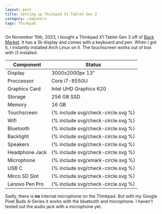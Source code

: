 ```yaml
---
layout: post
title: Setting up Thinkpad X1 Tablet Gen 3
category: computers
tags: Thinkpad
---
```


On November 15th, 2023, I bought a <span class="green">Thinkpad X1 Tablet Gen 3</span> off of [Back Market](https://backmarket.com). It has a <span class="red">3k</span> display and comes with a keyboard and pen. When I got it, I instantly installed <span class="cyan">Arch Linux</span> on it. The touchscreen works out of box with <span class="orange">i3</span> installed.

<table class="table">
    <thead>
        <tr>
            <th>Component</th>
            <th>Status</th>
        </tr>
    </thead>
    <tbody>
        <tr>
            <td>Display</td>
            <td>3000x2000px 13"</td>
        </tr>
        <tr>
            <td>Proccessor</td>
            <td>Core i7-8550U</td>
        </tr>
        <tr>
            <td>Graphics Card</td>
            <td>Intel UHD Graphics 620</td>
        </tr>
        <tr>
            <td>Storage</td>
            <td>256 GB SSD</td>
        </tr>
        <tr>
            <td>Memory</td>
            <td>16 GB</td>
        </tr>
        <tr>
            <td>Touchscreen</td>
            <td>{% include svg/check-circle.svg %}</td>
        </tr>
        <tr>
            <td>Wifi</td>
            <td>{% include svg/check-circle.svg %}</td>
        </tr>
        <tr>
            <td>Bluetooth</td>
            <td>{% include svg/check-circle.svg %}</td>
        </tr>
        <tr>
            <td>Backlight</td>
            <td>{% include svg/check-circle.svg %}</td>
        </tr>
        <tr>
            <td>Speakers</td>
            <td>{% include svg/check-circle.svg %}</td>
        </tr>
        <tr>
            <td>Headphone Jack</td>
            <td>{% include svg/check-circle.svg %}</td>
        </tr>
        <tr>
            <td>Microphone</td>
            <td>{% include svg/xmark-circle.svg %}</td>
        </tr>
        <tr>
            <td>USB C</td>
            <td>{% include svg/check-circle.svg %}</td>
        </tr>
        <tr>
            <td>Mirco SD Slot</td>
            <td>{% include svg/check-circle.svg %}</td>
        </tr>
        <tr>
            <td>Lenovo Pen Pro</td>
            <td>{% include svg/check-circle.svg %}</td>
        </tr>
    </tbody>
</table>

Sadly, there is **no** internal microphone on the Thinkpad. But with my <span class="teal">Google Pixel Buds A-Series</span> it works with the bluetooth and microphone. I haven't tested out the audio jack with a microphone yet.

